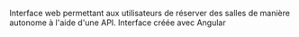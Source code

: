 Interface web permettant aux utilisateurs de réserver des salles de manière autonome à l'aide d'une API.
Interface créée avec Angular

